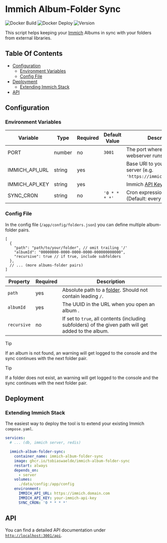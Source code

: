 # Immich Album-Folder Sync

![Docker Build](https://github.com/tobiaswaelde/immich-album-folder-sync/actions/workflows/test-build.yml/badge.svg)
![Docker Deploy](https://github.com/tobiaswaelde/immich-album-folder-sync/actions/workflows/deploy.yml/badge.svg)
![Version](https://img.shields.io/github/v/tag/tobiaswaelde/immich-album-folder-sync?label=version)

This script helps keeping your [Immich](https://immich.app/) Albums in sync with your folders from external libraries.


## Table Of Contents <!-- omit in toc -->
- [Configuration](#configuration)
  - [Environment Variables](#environment-variables)
  - [Config File](#config-file)
- [Deployment](#deployment)
  - [Extending Immich Stack](#extending-immich-stack)
- [API](#api)



## Configuration

### Environment Variables
| Variable       | Type   | Required | Default Value | Description                                                                                  |
| -------------- | ------ | -------- | ------------- | -------------------------------------------------------------------------------------------- |
| PORT           | number | no       | `3001`        | The port where the webserver runs on.                                                        |
| IMMICH_API_URL | string | yes      |               | Base URl to your Immich server (e.g. `'https://immich.domain.com'`)                          |
| IMMICH_API_KEY | string | yes      |               | Immich [API Key](https://immich.app/docs/features/command-line-interface#obtain-the-api-key) |
| SYNC_CRON      | string | no       | `'0 * * * *'` | Cron expression to sync (Default: every hour)                                                |


### Config File
In the config file (`/app/config/folders.json`) you can define multiple album-folder pairs.

```jsonc
[
  {
    "path": "path/to/your/folder", // omit trailing '/'
    "albumId": "00000000-0000-0000-0000-000000000000",
    "recursive": true // if true, include subfolders
  },
  // ... (more albums-folder pairs)
]
```

| Property    | Required | Description                                                                                                 |
| ----------- | -------- | ----------------------------------------------------------------------------------------------------------- |
| `path`      | yes      | Absolute path to a [folder](https://immich.app/docs/features/folder-view/). Should not contain leading `/`. |
| `albumId`   | yes      | The UUID in the URL when you open an album .                                                                |
| `recursive` | no       | If set to `true`, all contents (including subfolders) of the given path will get added to the album.        |

> [!TIP]
> If an album is not found, an warning will get logged to the console and the sync continues with the next folder pair.

> [!TIP]
> If a folder does not exist, an warning will get logged to the console and the sync continues with the next folder pair.


## Deployment

### Extending Immich Stack
The easiest way to deploy the tool is to extend your existing Immich `compose.yaml`.
```yaml
services:
  # ... (db, immich server, redis)

  immich-album-folder-sync:
    container_name: immich-album-folder-sync
    image: ghcr.io/tobiaswaelde/immich-album-folder-sync
    restart: always
    depends_on:
      - server
    volumes:
      ./data/config:/app/config
    environment:
      IMMICH_API_URL: https://immich.domain.com
      IMMICH_API_KEY: your-immich-api-key
      SYNC_CRON: '0 * * * *'

```

## API
You can find a detailed API documentation under [`http://localhost:3001/api`](http://localhost:3001/api).